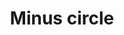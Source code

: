 ---
title: Minus circle
tags: ["minus", "circle", "remove", "subtract", "delete", "deduct", "take away"]
icon: minus-circle
svg: '<svg xmlns="http://www.w3.org/2000/svg" width="24" height="24" fill="none" viewBox="0 0 24 24" stroke-width="1.5" stroke-linecap="round" stroke-linejoin="round" stroke="currentColor"><path d="M8.667 12h7"/><circle cx="12" cy="12" r="9"/></svg>'
---